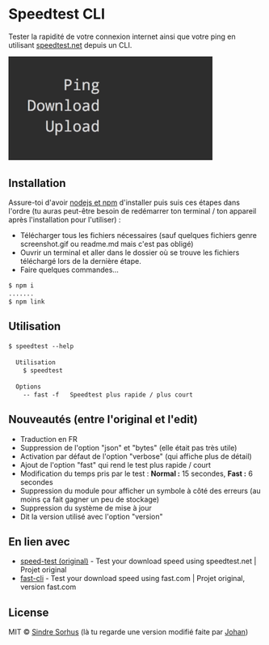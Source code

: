 # Speedtest CLI

Tester la rapidité de votre connexion internet ainsi que votre ping en utilisant [speedtest.net](https://www.speedtest.net) depuis un CLI.

<img src="screenshot.gif" width="404">
                                    
## Installation

Assure-toi d'avoir [nodejs et npm](https://nodejs.org) d'installer puis suis ces étapes dans l'ordre (tu auras peut-être besoin de redémarrer ton terminal / ton appareil après l'installation pour l'utiliser) :

* Télécharger tous les fichiers nécessaires (sauf quelques fichiers genre screenshot.gif ou readme.md mais c'est pas obligé)
* Ouvrir un terminal et aller dans le dossier où se trouve les fichiers téléchargé lors de la dernière étape.
* Faire quelques commandes...
```
$ npm i
.......
$ npm link
```

## Utilisation

```
$ speedtest --help

  Utilisation
    $ speedtest
    
  Options
    -- fast -f   Speedtest plus rapide / plus court
```

## Nouveautés (entre l'original et l'edit)

* Traduction en FR
* Suppression de l'option "json" et "bytes" (elle était pas très utile)
* Activation par défaut de l'option "verbose" (qui affiche plus de détail)
* Ajout de l'option "fast" qui rend le test plus rapide / court
* Modification du temps pris par le test : **Normal :** 15 secondes, **Fast :** 6 secondes
* Suppression du module pour afficher un symbole à côté des erreurs (au moins ça fait gagner un peu de stockage)
* Suppression du système de mise à jour
* Dit la version utilisé avec l'option "version"

## En lien avec

* [speed-test (original)](https://github.com/sindresorhus/fast-cli) - Test your download speed using speedtest.net | Projet original
* [fast-cli](https://github.com/sindresorhus/fast-cli) - Test your download speed using fast.com | Projet original, version fast.com

## License

MIT © [Sindre Sorhus](https://sindresorhus.com)
(là tu regarde une version modifié faite par [Johan](https://johan-perso.glitch.me))
